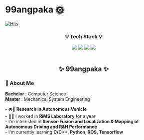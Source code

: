 # 99angpaka 🌞

[![Hits](https://hits.seeyoufarm.com/api/count/incr/badge.svg?url=https%3A%2F%2Fgithub.com%2F99angpaka&count_bg=%234865EB&title_bg=%23BFC8F7&icon=&icon_color=%23E7E7E7&title=hits&edge_flat=false)](https://hits.seeyoufarm.com)

<h3 align="center"> 💡 Tech Stack 💡 </h3>
<div align="center">
<img src="https://img.shields.io/badge/Python-3766AB?style=flat-square&logo=Python&logoColor=white"/>  
<img src="https://img.shields.io/badge/C-A8B9CC?style=flat-square&logo=C&logoColor=white"/> 
<img src="https://img.shields.io/badge/ROS-22314E?style=flat-square&logo=ROS&logoColor=white"/> 
<img src="https://img.shields.io/badge/TensorFlow-FF6F00?style=flat-square&logo=Tensorflow&logoColor=white"/>
</div>

<br>

<h2 align="center">✨ 99angpaka ✨ </h3>
<h3> 💙 About Me </h3>
<p> <b>Bachelor</b> : Computer Science <br> <b>Master</b> : Mechanical System Engineering </p>
- 🚘🚖 <b>Research in Autonomous Vehicle</b><br>
- 👩‍🔬 I worked in <b>RiMS Laboratory</b> for a year<br>
- I'm interested in <b>Sensor-Fusion and Localization & Mapping of Autonomous Driving and R&H Performance</b><br>
- I'm currently learning <b>C/C++, Python, ROS, Tensorflow</b>

